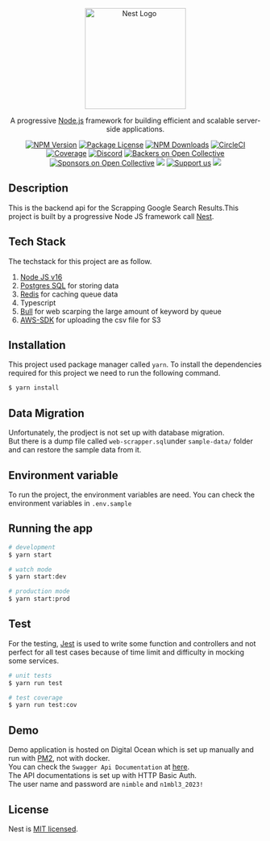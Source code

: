 <p align="center">
  <a href="http://nestjs.com/" target="blank"><img src="https://nestjs.com/img/logo-small.svg" width="200" alt="Nest Logo" /></a>
</p>

[circleci-image]: https://img.shields.io/circleci/build/github/nestjs/nest/master?token=abc123def456
[circleci-url]: https://circleci.com/gh/nestjs/nest

  <p align="center">A progressive <a href="http://nodejs.org" target="_blank">Node.js</a> framework for building efficient and scalable server-side applications.</p>
    <p align="center">
<a href="https://www.npmjs.com/~nestjscore" target="_blank"><img src="https://img.shields.io/npm/v/@nestjs/core.svg" alt="NPM Version" /></a>
<a href="https://www.npmjs.com/~nestjscore" target="_blank"><img src="https://img.shields.io/npm/l/@nestjs/core.svg" alt="Package License" /></a>
<a href="https://www.npmjs.com/~nestjscore" target="_blank"><img src="https://img.shields.io/npm/dm/@nestjs/common.svg" alt="NPM Downloads" /></a>
<a href="https://circleci.com/gh/nestjs/nest" target="_blank"><img src="https://img.shields.io/circleci/build/github/nestjs/nest/master" alt="CircleCI" /></a>
<a href="https://coveralls.io/github/nestjs/nest?branch=master" target="_blank"><img src="https://coveralls.io/repos/github/nestjs/nest/badge.svg?branch=master#9" alt="Coverage" /></a>
<a href="https://discord.gg/G7Qnnhy" target="_blank"><img src="https://img.shields.io/badge/discord-online-brightgreen.svg" alt="Discord"/></a>
<a href="https://opencollective.com/nest#backer" target="_blank"><img src="https://opencollective.com/nest/backers/badge.svg" alt="Backers on Open Collective" /></a>
<a href="https://opencollective.com/nest#sponsor" target="_blank"><img src="https://opencollective.com/nest/sponsors/badge.svg" alt="Sponsors on Open Collective" /></a>
  <a href="https://paypal.me/kamilmysliwiec" target="_blank"><img src="https://img.shields.io/badge/Donate-PayPal-ff3f59.svg"/></a>
    <a href="https://opencollective.com/nest#sponsor"  target="_blank"><img src="https://img.shields.io/badge/Support%20us-Open%20Collective-41B883.svg" alt="Support us"></a>
  <a href="https://twitter.com/nestframework" target="_blank"><img src="https://img.shields.io/twitter/follow/nestframework.svg?style=social&label=Follow"></a>
</p>

## Description

This is the backend api for the Scrapping Google Search Results.This project is built by a progressive Node JS framework call [Nest](https://github.com/nestjs/nest).

## Tech Stack

The techstack for this project are as follow.

1. [Node JS v16](https://nodejs.org/en/blog/release/v16.16.0/)
2. [Postgres SQL](https://www.postgresql.org/) for storing data
3. [Redis](https://redis.io/docs/manual/cli/) for caching queue data
4. Typescript
5. [Bull](https://github.com/OptimalBits/bull) for web scarping the large amount of keyword by queue
6. [AWS-SDK](https://docs.aws.amazon.com/AWSJavaScriptSDK/v3/latest/) for uploading the csv file for S3

## Installation

This project used package manager called `yarn`. To install the dependencies required for this project we need to run the following command.

```bash
$ yarn install
```

## Data Migration

Unfortunately, the prodject is not set up with database migration.\
But there is a dump file called `web-scrapper.sql`under `sample-data/` folder and can restore the sample data from it.

## Environment variable

To run the project, the environment variables are need. You can check the environment variables in `.env.sample`

## Running the app

```bash
# development
$ yarn start

# watch mode
$ yarn start:dev

# production mode
$ yarn start:prod
```

## Test

For the testing, [Jest](https://jestjs.io/) is used to write some function and controllers and not perfect for all test cases because of time limit and difficulty in mocking some services.

```bash
# unit tests
$ yarn run test

# test coverage
$ yarn run test:cov
```

## Demo

Demo application is hosted on Digital Ocean which is set up manually and run with [PM2](), not with docker.\
You can check the `Swagger Api Documentation` at [here](https://scrapper.evolvetechmm.co/v1/docs).\
The API documentations is set up with HTTP Basic Auth.\
The user name and password are `nimble` and `n1mbl3_2023!`

## License

Nest is [MIT licensed](LICENSE).
